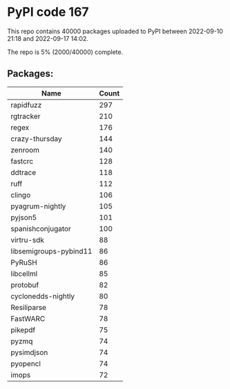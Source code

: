 # PyPI code 167

This repo contains 40000 packages uploaded to PyPI between 
2022-09-10 21:18 and 2022-09-17 14:02.

The repo is 5% (2000/40000) complete.

## Packages:

| Name  | Count |
| ----- | ----- |
| rapidfuzz | 297 |
| rgtracker | 210 |
| regex | 176 |
| crazy-thursday | 144 |
| zenroom | 140 |
| fastcrc | 128 |
| ddtrace | 118 |
| ruff | 112 |
| clingo | 106 |
| pyagrum-nightly | 105 |
| pyjson5 | 101 |
| spanishconjugator | 100 |
| virtru-sdk | 88 |
| libsemigroups-pybind11 | 86 |
| PyRuSH | 86 |
| libcellml | 85 |
| protobuf | 82 |
| cyclonedds-nightly | 80 |
| Resiliparse | 78 |
| FastWARC | 78 |
| pikepdf | 75 |
| pyzmq | 74 |
| pysimdjson | 74 |
| pyopencl | 74 |
| imops | 72 |


